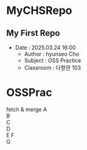 # MyCHSRepo

## My First Repo

- Date : 2025.03.24 16:00
  - Author : hyunseo Cho
  - Subject : OSS Practice
  - Classroom : 다향관 103

# OSSPrac

fetch & merge
A  
B  
C  
D  
E
F  
G
